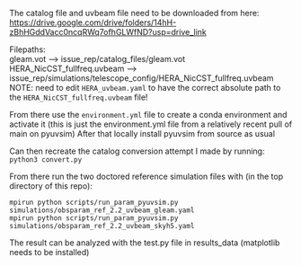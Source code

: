 The catalog file and uvbeam file need to be downloaded from here: 
https://drive.google.com/drive/folders/14hH-zBhHGddVacc0ncqRWq7ofhGLWfND?usp=drive_link

Filepaths:<br/>
gleam.vot --> issue_rep/catalog_files/gleam.vot<br/>
HERA_NicCST_fullfreq.uvbeam --> issue_rep/simulations/telescope_config/HERA_NicCST_fullfreq.uvbeam<br/>
NOTE: need to edit `HERA_uvbeam.yaml` to have the correct absolute path to the `HERA_NicCST_fullfreq.uvbeam` file!

From there use the `environment.yml` file to create a conda environment and activate it (this is just the environment.yml file from a relatively recent pull of main on pyuvsim)
After that locally install pyuvsim from source as usual 

Can then recreate the catalog conversion attempt I made by running:
`python3 convert.py`

From there run the two doctored reference simulation files with (in the top directory of this repo):
```
mpirun python scripts/run_param_pyuvsim.py simulations/obsparam_ref_2.2_uvbeam_gleam.yaml
mpirun python scripts/run_param_pyuvsim.py simulations/obsparam_ref_2.2_uvbeam_skyh5.yaml
```
The result can be analyzed with the test.py file in results_data (matplotlib needs to be installed)
